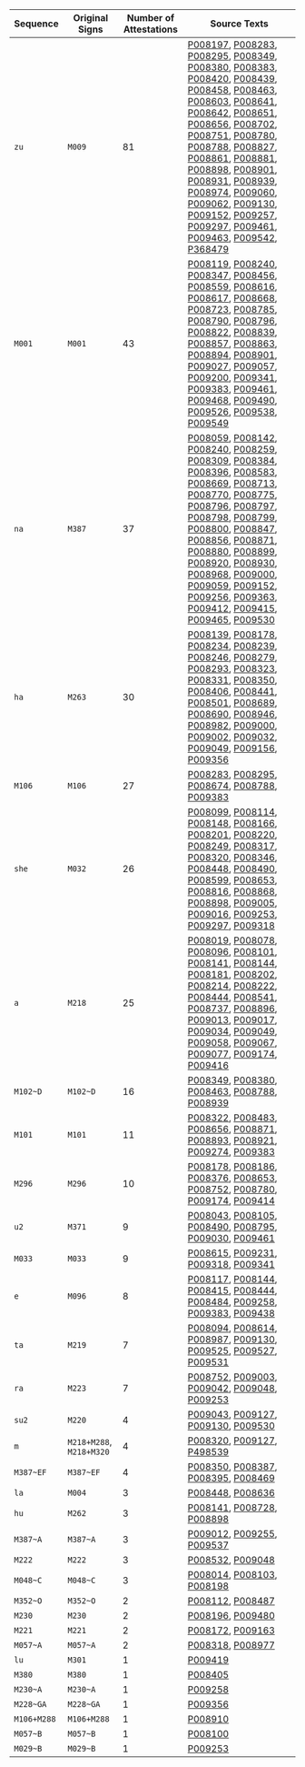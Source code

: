 | Sequence | Original Signs | Number of Attestations | Source Texts |
| --- | --- | --- | --- |
| `zu` | `M009` | 81 | <a href='https://cdli.ucla.edu/P008197'>P008197</a>, <a href='https://cdli.ucla.edu/P008283'>P008283</a>, <a href='https://cdli.ucla.edu/P008295'>P008295</a>, <a href='https://cdli.ucla.edu/P008349'>P008349</a>, <a href='https://cdli.ucla.edu/P008380'>P008380</a>, <a href='https://cdli.ucla.edu/P008383'>P008383</a>, <a href='https://cdli.ucla.edu/P008420'>P008420</a>, <a href='https://cdli.ucla.edu/P008439'>P008439</a>, <a href='https://cdli.ucla.edu/P008458'>P008458</a>, <a href='https://cdli.ucla.edu/P008463'>P008463</a>, <a href='https://cdli.ucla.edu/P008603'>P008603</a>, <a href='https://cdli.ucla.edu/P008641'>P008641</a>, <a href='https://cdli.ucla.edu/P008642'>P008642</a>, <a href='https://cdli.ucla.edu/P008651'>P008651</a>, <a href='https://cdli.ucla.edu/P008656'>P008656</a>, <a href='https://cdli.ucla.edu/P008702'>P008702</a>, <a href='https://cdli.ucla.edu/P008751'>P008751</a>, <a href='https://cdli.ucla.edu/P008780'>P008780</a>, <a href='https://cdli.ucla.edu/P008788'>P008788</a>, <a href='https://cdli.ucla.edu/P008827'>P008827</a>, <a href='https://cdli.ucla.edu/P008861'>P008861</a>, <a href='https://cdli.ucla.edu/P008881'>P008881</a>, <a href='https://cdli.ucla.edu/P008898'>P008898</a>, <a href='https://cdli.ucla.edu/P008901'>P008901</a>, <a href='https://cdli.ucla.edu/P008931'>P008931</a>, <a href='https://cdli.ucla.edu/P008939'>P008939</a>, <a href='https://cdli.ucla.edu/P008974'>P008974</a>, <a href='https://cdli.ucla.edu/P009060'>P009060</a>, <a href='https://cdli.ucla.edu/P009062'>P009062</a>, <a href='https://cdli.ucla.edu/P009130'>P009130</a>, <a href='https://cdli.ucla.edu/P009152'>P009152</a>, <a href='https://cdli.ucla.edu/P009257'>P009257</a>, <a href='https://cdli.ucla.edu/P009297'>P009297</a>, <a href='https://cdli.ucla.edu/P009461'>P009461</a>, <a href='https://cdli.ucla.edu/P009463'>P009463</a>, <a href='https://cdli.ucla.edu/P009542'>P009542</a>, <a href='https://cdli.ucla.edu/P368479'>P368479</a> | 
| `M001` | `M001` | 43 | <a href='https://cdli.ucla.edu/P008119'>P008119</a>, <a href='https://cdli.ucla.edu/P008240'>P008240</a>, <a href='https://cdli.ucla.edu/P008347'>P008347</a>, <a href='https://cdli.ucla.edu/P008456'>P008456</a>, <a href='https://cdli.ucla.edu/P008559'>P008559</a>, <a href='https://cdli.ucla.edu/P008616'>P008616</a>, <a href='https://cdli.ucla.edu/P008617'>P008617</a>, <a href='https://cdli.ucla.edu/P008668'>P008668</a>, <a href='https://cdli.ucla.edu/P008723'>P008723</a>, <a href='https://cdli.ucla.edu/P008785'>P008785</a>, <a href='https://cdli.ucla.edu/P008790'>P008790</a>, <a href='https://cdli.ucla.edu/P008796'>P008796</a>, <a href='https://cdli.ucla.edu/P008822'>P008822</a>, <a href='https://cdli.ucla.edu/P008839'>P008839</a>, <a href='https://cdli.ucla.edu/P008857'>P008857</a>, <a href='https://cdli.ucla.edu/P008863'>P008863</a>, <a href='https://cdli.ucla.edu/P008894'>P008894</a>, <a href='https://cdli.ucla.edu/P008901'>P008901</a>, <a href='https://cdli.ucla.edu/P009027'>P009027</a>, <a href='https://cdli.ucla.edu/P009057'>P009057</a>, <a href='https://cdli.ucla.edu/P009200'>P009200</a>, <a href='https://cdli.ucla.edu/P009341'>P009341</a>, <a href='https://cdli.ucla.edu/P009383'>P009383</a>, <a href='https://cdli.ucla.edu/P009461'>P009461</a>, <a href='https://cdli.ucla.edu/P009468'>P009468</a>, <a href='https://cdli.ucla.edu/P009490'>P009490</a>, <a href='https://cdli.ucla.edu/P009526'>P009526</a>, <a href='https://cdli.ucla.edu/P009538'>P009538</a>, <a href='https://cdli.ucla.edu/P009549'>P009549</a> | 
| `na` | `M387` | 37 | <a href='https://cdli.ucla.edu/P008059'>P008059</a>, <a href='https://cdli.ucla.edu/P008142'>P008142</a>, <a href='https://cdli.ucla.edu/P008240'>P008240</a>, <a href='https://cdli.ucla.edu/P008259'>P008259</a>, <a href='https://cdli.ucla.edu/P008309'>P008309</a>, <a href='https://cdli.ucla.edu/P008384'>P008384</a>, <a href='https://cdli.ucla.edu/P008396'>P008396</a>, <a href='https://cdli.ucla.edu/P008583'>P008583</a>, <a href='https://cdli.ucla.edu/P008669'>P008669</a>, <a href='https://cdli.ucla.edu/P008713'>P008713</a>, <a href='https://cdli.ucla.edu/P008770'>P008770</a>, <a href='https://cdli.ucla.edu/P008775'>P008775</a>, <a href='https://cdli.ucla.edu/P008796'>P008796</a>, <a href='https://cdli.ucla.edu/P008797'>P008797</a>, <a href='https://cdli.ucla.edu/P008798'>P008798</a>, <a href='https://cdli.ucla.edu/P008799'>P008799</a>, <a href='https://cdli.ucla.edu/P008800'>P008800</a>, <a href='https://cdli.ucla.edu/P008847'>P008847</a>, <a href='https://cdli.ucla.edu/P008856'>P008856</a>, <a href='https://cdli.ucla.edu/P008871'>P008871</a>, <a href='https://cdli.ucla.edu/P008880'>P008880</a>, <a href='https://cdli.ucla.edu/P008899'>P008899</a>, <a href='https://cdli.ucla.edu/P008920'>P008920</a>, <a href='https://cdli.ucla.edu/P008930'>P008930</a>, <a href='https://cdli.ucla.edu/P008968'>P008968</a>, <a href='https://cdli.ucla.edu/P009000'>P009000</a>, <a href='https://cdli.ucla.edu/P009059'>P009059</a>, <a href='https://cdli.ucla.edu/P009152'>P009152</a>, <a href='https://cdli.ucla.edu/P009256'>P009256</a>, <a href='https://cdli.ucla.edu/P009363'>P009363</a>, <a href='https://cdli.ucla.edu/P009412'>P009412</a>, <a href='https://cdli.ucla.edu/P009415'>P009415</a>, <a href='https://cdli.ucla.edu/P009465'>P009465</a>, <a href='https://cdli.ucla.edu/P009530'>P009530</a> | 
| `ha` | `M263` | 30 | <a href='https://cdli.ucla.edu/P008139'>P008139</a>, <a href='https://cdli.ucla.edu/P008178'>P008178</a>, <a href='https://cdli.ucla.edu/P008234'>P008234</a>, <a href='https://cdli.ucla.edu/P008239'>P008239</a>, <a href='https://cdli.ucla.edu/P008246'>P008246</a>, <a href='https://cdli.ucla.edu/P008279'>P008279</a>, <a href='https://cdli.ucla.edu/P008293'>P008293</a>, <a href='https://cdli.ucla.edu/P008323'>P008323</a>, <a href='https://cdli.ucla.edu/P008331'>P008331</a>, <a href='https://cdli.ucla.edu/P008350'>P008350</a>, <a href='https://cdli.ucla.edu/P008406'>P008406</a>, <a href='https://cdli.ucla.edu/P008441'>P008441</a>, <a href='https://cdli.ucla.edu/P008501'>P008501</a>, <a href='https://cdli.ucla.edu/P008689'>P008689</a>, <a href='https://cdli.ucla.edu/P008690'>P008690</a>, <a href='https://cdli.ucla.edu/P008946'>P008946</a>, <a href='https://cdli.ucla.edu/P008982'>P008982</a>, <a href='https://cdli.ucla.edu/P009000'>P009000</a>, <a href='https://cdli.ucla.edu/P009002'>P009002</a>, <a href='https://cdli.ucla.edu/P009032'>P009032</a>, <a href='https://cdli.ucla.edu/P009049'>P009049</a>, <a href='https://cdli.ucla.edu/P009156'>P009156</a>, <a href='https://cdli.ucla.edu/P009356'>P009356</a> | 
| `M106` | `M106` | 27 | <a href='https://cdli.ucla.edu/P008283'>P008283</a>, <a href='https://cdli.ucla.edu/P008295'>P008295</a>, <a href='https://cdli.ucla.edu/P008674'>P008674</a>, <a href='https://cdli.ucla.edu/P008788'>P008788</a>, <a href='https://cdli.ucla.edu/P009383'>P009383</a> | 
| `she` | `M032` | 26 | <a href='https://cdli.ucla.edu/P008099'>P008099</a>, <a href='https://cdli.ucla.edu/P008114'>P008114</a>, <a href='https://cdli.ucla.edu/P008148'>P008148</a>, <a href='https://cdli.ucla.edu/P008166'>P008166</a>, <a href='https://cdli.ucla.edu/P008201'>P008201</a>, <a href='https://cdli.ucla.edu/P008220'>P008220</a>, <a href='https://cdli.ucla.edu/P008249'>P008249</a>, <a href='https://cdli.ucla.edu/P008317'>P008317</a>, <a href='https://cdli.ucla.edu/P008320'>P008320</a>, <a href='https://cdli.ucla.edu/P008346'>P008346</a>, <a href='https://cdli.ucla.edu/P008448'>P008448</a>, <a href='https://cdli.ucla.edu/P008490'>P008490</a>, <a href='https://cdli.ucla.edu/P008599'>P008599</a>, <a href='https://cdli.ucla.edu/P008653'>P008653</a>, <a href='https://cdli.ucla.edu/P008816'>P008816</a>, <a href='https://cdli.ucla.edu/P008868'>P008868</a>, <a href='https://cdli.ucla.edu/P008898'>P008898</a>, <a href='https://cdli.ucla.edu/P009005'>P009005</a>, <a href='https://cdli.ucla.edu/P009016'>P009016</a>, <a href='https://cdli.ucla.edu/P009253'>P009253</a>, <a href='https://cdli.ucla.edu/P009297'>P009297</a>, <a href='https://cdli.ucla.edu/P009318'>P009318</a> | 
| `a` | `M218` | 25 | <a href='https://cdli.ucla.edu/P008019'>P008019</a>, <a href='https://cdli.ucla.edu/P008078'>P008078</a>, <a href='https://cdli.ucla.edu/P008096'>P008096</a>, <a href='https://cdli.ucla.edu/P008101'>P008101</a>, <a href='https://cdli.ucla.edu/P008141'>P008141</a>, <a href='https://cdli.ucla.edu/P008144'>P008144</a>, <a href='https://cdli.ucla.edu/P008181'>P008181</a>, <a href='https://cdli.ucla.edu/P008202'>P008202</a>, <a href='https://cdli.ucla.edu/P008214'>P008214</a>, <a href='https://cdli.ucla.edu/P008222'>P008222</a>, <a href='https://cdli.ucla.edu/P008444'>P008444</a>, <a href='https://cdli.ucla.edu/P008541'>P008541</a>, <a href='https://cdli.ucla.edu/P008737'>P008737</a>, <a href='https://cdli.ucla.edu/P008896'>P008896</a>, <a href='https://cdli.ucla.edu/P009013'>P009013</a>, <a href='https://cdli.ucla.edu/P009017'>P009017</a>, <a href='https://cdli.ucla.edu/P009034'>P009034</a>, <a href='https://cdli.ucla.edu/P009049'>P009049</a>, <a href='https://cdli.ucla.edu/P009058'>P009058</a>, <a href='https://cdli.ucla.edu/P009067'>P009067</a>, <a href='https://cdli.ucla.edu/P009077'>P009077</a>, <a href='https://cdli.ucla.edu/P009174'>P009174</a>, <a href='https://cdli.ucla.edu/P009416'>P009416</a> | 
| `M102~D` | `M102~D` | 16 | <a href='https://cdli.ucla.edu/P008349'>P008349</a>, <a href='https://cdli.ucla.edu/P008380'>P008380</a>, <a href='https://cdli.ucla.edu/P008463'>P008463</a>, <a href='https://cdli.ucla.edu/P008788'>P008788</a>, <a href='https://cdli.ucla.edu/P008939'>P008939</a> | 
| `M101` | `M101` | 11 | <a href='https://cdli.ucla.edu/P008322'>P008322</a>, <a href='https://cdli.ucla.edu/P008483'>P008483</a>, <a href='https://cdli.ucla.edu/P008656'>P008656</a>, <a href='https://cdli.ucla.edu/P008871'>P008871</a>, <a href='https://cdli.ucla.edu/P008893'>P008893</a>, <a href='https://cdli.ucla.edu/P008921'>P008921</a>, <a href='https://cdli.ucla.edu/P009274'>P009274</a>, <a href='https://cdli.ucla.edu/P009383'>P009383</a> | 
| `M296` | `M296` | 10 | <a href='https://cdli.ucla.edu/P008178'>P008178</a>, <a href='https://cdli.ucla.edu/P008186'>P008186</a>, <a href='https://cdli.ucla.edu/P008376'>P008376</a>, <a href='https://cdli.ucla.edu/P008653'>P008653</a>, <a href='https://cdli.ucla.edu/P008752'>P008752</a>, <a href='https://cdli.ucla.edu/P008780'>P008780</a>, <a href='https://cdli.ucla.edu/P009174'>P009174</a>, <a href='https://cdli.ucla.edu/P009414'>P009414</a> | 
| `u2` | `M371` | 9 | <a href='https://cdli.ucla.edu/P008043'>P008043</a>, <a href='https://cdli.ucla.edu/P008105'>P008105</a>, <a href='https://cdli.ucla.edu/P008490'>P008490</a>, <a href='https://cdli.ucla.edu/P008795'>P008795</a>, <a href='https://cdli.ucla.edu/P009030'>P009030</a>, <a href='https://cdli.ucla.edu/P009461'>P009461</a> | 
| `M033` | `M033` | 9 | <a href='https://cdli.ucla.edu/P008615'>P008615</a>, <a href='https://cdli.ucla.edu/P009231'>P009231</a>, <a href='https://cdli.ucla.edu/P009318'>P009318</a>, <a href='https://cdli.ucla.edu/P009341'>P009341</a> | 
| `e` | `M096` | 8 | <a href='https://cdli.ucla.edu/P008117'>P008117</a>, <a href='https://cdli.ucla.edu/P008144'>P008144</a>, <a href='https://cdli.ucla.edu/P008415'>P008415</a>, <a href='https://cdli.ucla.edu/P008444'>P008444</a>, <a href='https://cdli.ucla.edu/P008484'>P008484</a>, <a href='https://cdli.ucla.edu/P009258'>P009258</a>, <a href='https://cdli.ucla.edu/P009383'>P009383</a>, <a href='https://cdli.ucla.edu/P009438'>P009438</a> | 
| `ta` | `M219` | 7 | <a href='https://cdli.ucla.edu/P008094'>P008094</a>, <a href='https://cdli.ucla.edu/P008614'>P008614</a>, <a href='https://cdli.ucla.edu/P008987'>P008987</a>, <a href='https://cdli.ucla.edu/P009130'>P009130</a>, <a href='https://cdli.ucla.edu/P009525'>P009525</a>, <a href='https://cdli.ucla.edu/P009527'>P009527</a>, <a href='https://cdli.ucla.edu/P009531'>P009531</a> | 
| `ra` | `M223` | 7 | <a href='https://cdli.ucla.edu/P008752'>P008752</a>, <a href='https://cdli.ucla.edu/P009003'>P009003</a>, <a href='https://cdli.ucla.edu/P009042'>P009042</a>, <a href='https://cdli.ucla.edu/P009048'>P009048</a>, <a href='https://cdli.ucla.edu/P009253'>P009253</a> | 
| `su2` | `M220` | 4 | <a href='https://cdli.ucla.edu/P009043'>P009043</a>, <a href='https://cdli.ucla.edu/P009127'>P009127</a>, <a href='https://cdli.ucla.edu/P009130'>P009130</a>, <a href='https://cdli.ucla.edu/P009530'>P009530</a> | 
| `m` | `M218+M288`, `M218+M320` | 4 | <a href='https://cdli.ucla.edu/P008320'>P008320</a>, <a href='https://cdli.ucla.edu/P009127'>P009127</a>, <a href='https://cdli.ucla.edu/P498539'>P498539</a> | 
| `M387~EF` | `M387~EF` | 4 | <a href='https://cdli.ucla.edu/P008350'>P008350</a>, <a href='https://cdli.ucla.edu/P008387'>P008387</a>, <a href='https://cdli.ucla.edu/P008395'>P008395</a>, <a href='https://cdli.ucla.edu/P008469'>P008469</a> | 
| `la` | `M004` | 3 | <a href='https://cdli.ucla.edu/P008448'>P008448</a>, <a href='https://cdli.ucla.edu/P008636'>P008636</a> | 
| `hu` | `M262` | 3 | <a href='https://cdli.ucla.edu/P008141'>P008141</a>, <a href='https://cdli.ucla.edu/P008728'>P008728</a>, <a href='https://cdli.ucla.edu/P008898'>P008898</a> | 
| `M387~A` | `M387~A` | 3 | <a href='https://cdli.ucla.edu/P009012'>P009012</a>, <a href='https://cdli.ucla.edu/P009255'>P009255</a>, <a href='https://cdli.ucla.edu/P009537'>P009537</a> | 
| `M222` | `M222` | 3 | <a href='https://cdli.ucla.edu/P008532'>P008532</a>, <a href='https://cdli.ucla.edu/P009048'>P009048</a> | 
| `M048~C` | `M048~C` | 3 | <a href='https://cdli.ucla.edu/P008014'>P008014</a>, <a href='https://cdli.ucla.edu/P008103'>P008103</a>, <a href='https://cdli.ucla.edu/P008198'>P008198</a> | 
| `M352~O` | `M352~O` | 2 | <a href='https://cdli.ucla.edu/P008112'>P008112</a>, <a href='https://cdli.ucla.edu/P008487'>P008487</a> | 
| `M230` | `M230` | 2 | <a href='https://cdli.ucla.edu/P008196'>P008196</a>, <a href='https://cdli.ucla.edu/P009480'>P009480</a> | 
| `M221` | `M221` | 2 | <a href='https://cdli.ucla.edu/P008172'>P008172</a>, <a href='https://cdli.ucla.edu/P009163'>P009163</a> | 
| `M057~A` | `M057~A` | 2 | <a href='https://cdli.ucla.edu/P008318'>P008318</a>, <a href='https://cdli.ucla.edu/P008977'>P008977</a> | 
| `lu` | `M301` | 1 | <a href='https://cdli.ucla.edu/P009419'>P009419</a> | 
| `M380` | `M380` | 1 | <a href='https://cdli.ucla.edu/P008405'>P008405</a> | 
| `M230~A` | `M230~A` | 1 | <a href='https://cdli.ucla.edu/P009258'>P009258</a> | 
| `M228~GA` | `M228~GA` | 1 | <a href='https://cdli.ucla.edu/P009356'>P009356</a> | 
| `M106+M288` | `M106+M288` | 1 | <a href='https://cdli.ucla.edu/P008910'>P008910</a> | 
| `M057~B` | `M057~B` | 1 | <a href='https://cdli.ucla.edu/P008100'>P008100</a> | 
| `M029~B` | `M029~B` | 1 | <a href='https://cdli.ucla.edu/P009253'>P009253</a> | 
